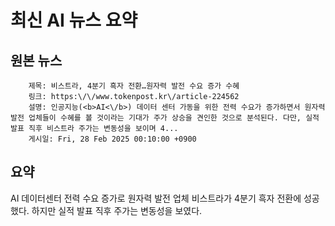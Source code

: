 # 최신 AI 뉴스 요약

## 원본 뉴스
		제목: 비스트라, 4분기 흑자 전환…원자력 발전 수요 증가 수혜
		링크: https:\/\/www.tokenpost.kr\/article-224562
		설명: 인공지능(<b>AI<\/b>) 데이터 센터 가동을 위한 전력 수요가 증가하면서 원자력 발전 업체들이 수혜를 볼 것이라는 기대가 주가 상승을 견인한 것으로 분석된다. 다만, 실적 발표 직후 비스트라 주가는 변동성을 보이며 4... 
		게시일: Fri, 28 Feb 2025 00:10:00 +0900


## 요약
AI 데이터센터 전력 수요 증가로 원자력 발전 업체 비스트라가 4분기 흑자 전환에 성공했다. 하지만 실적 발표 직후 주가는 변동성을 보였다.
